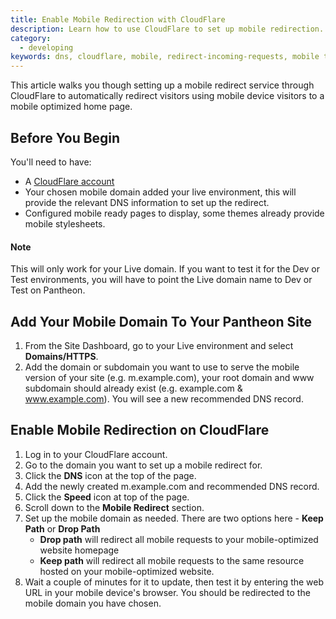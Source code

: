```yaml
---
title: Enable Mobile Redirection with CloudFlare
description: Learn how to use CloudFlare to set up mobile redirection.
category:
  - developing
keywords: dns, cloudflare, mobile, redirect-incoming-requests, mobile tools
---
```

This article walks you though setting up a mobile redirect service through CloudFlare to automatically redirect visitors using mobile device visitors to a mobile optimized home page.

## Before You Begin

You'll need to have:  
- A [CloudFlare account](https://www.cloudflare.com/a/sign-up)  
- Your chosen mobile domain added your live environment, this will provide the relevant DNS information to set up the redirect.
- Configured mobile ready pages to display, some themes already provide mobile stylesheets.

<div class="alert alert-info" role="alert">
<h4>Note</h4>
This will only work for your Live domain. If you want to test it for the Dev or Test environments, you will have to point the Live domain name to Dev or Test on Pantheon.</div>

## Add Your Mobile Domain To Your Pantheon Site
1. From the Site Dashboard, go to your Live environment and select **Domains/HTTPS**.
2. Add the domain or subdomain you want to use to serve the mobile version of your site (e.g. m.example.com), your root domain and www subdomain should already exist (e.g. example.com & www.example.com).
You will see a new recommended DNS record.

## Enable Mobile Redirection on CloudFlare
1. Log in to your CloudFlare account.
2. Go to the domain you want to set up a mobile redirect for.
3. Click the **DNS** icon at the top of the page.
4. Add the newly created m.example.com and recommended DNS record.
5. Click the **Speed** icon at top of the page.
6. Scroll down to the **Mobile Redirect** section.
7. Set up the mobile domain as needed. There are two options here - **Keep Path** or **Drop Path**
	* **Drop path** will redirect all mobile requests to your mobile-optimized website homepage
	* **Keep path** will redirect all mobile requests to the same resource hosted on your mobile-optimized website.
8. Wait a couple of minutes for it to update, then test it by entering the web URL in your mobile device's browser. You should be redirected to the mobile domain you have chosen.
